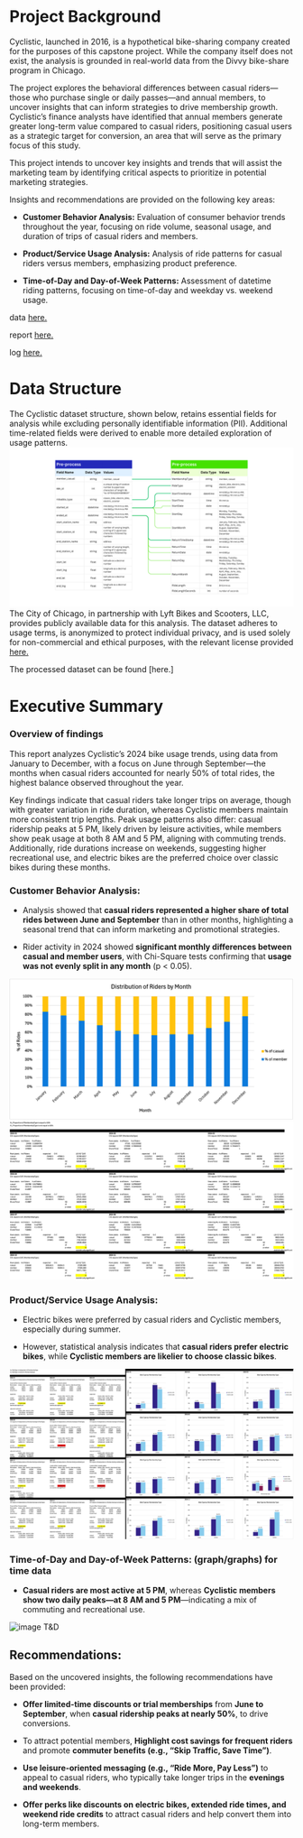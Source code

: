 # Project Background
Cyclistic, launched in 2016, is a hypothetical bike-sharing company created for the purposes of this capstone project. While the company itself does not exist, the analysis is grounded in real-world data from the Divvy bike-share program in Chicago.

The project explores the behavioral differences between casual riders—those who purchase single or daily passes—and annual members, to uncover insights that can inform strategies to drive membership growth. Cyclistic’s finance analysts have identified that annual members generate greater long-term value compared to casual riders, positioning casual users as a strategic target for conversion, an area that will serve as the primary focus of this study.

This project intends to uncover key insights and trends that will assist the marketing team by identifying critical aspects to prioritize in potential marketing strategies.

Insights and recommendations are provided on the following key areas:
- **Customer Behavior Analysis:** Evaluation of consumer behavior trends throughout the year, focusing on ride volume, seasonal usage, and duration of trips of casual riders and members.
  
- **Product/Service Usage Analysis:** Analysis of ride patterns for casual riders versus members, emphasizing product preference.
  
- **Time-of-Day and Day-of-Week Patterns:** Assessment of datetime riding patterns, focusing on time-of-day and weekday vs. weekend usage.

data [here.](2024_Cyclisticdata)

report [here.](2024Cyclistic_report.pdf)

log [here.](Cyclistic_Documents/Cyclistic_Capstone_Project_(Log).pdf)


# Data Structure

The Cyclistic dataset structure, shown below, retains essential fields for analysis while excluding personally identifiable information (PII). Additional time-related fields were derived to enable more detailed exploration of usage patterns.
![Entitiy Relationship Diagram](images/Cyclistic_ERD.png)
The City of Chicago, in partnership with Lyft Bikes and Scooters, LLC, provides publicly available data for this analysis. The dataset adheres to usage terms, is anonymized to protect individual privacy, and is used solely for non-commercial and ethical purposes, with the relevant license provided [here.]()

The processed dataset can be found [here.]

# Executive Summary
### Overview of findings
This report analyzes Cyclistic’s 2024 bike usage trends, using data from January to December, with a focus on June through September—the months when casual riders accounted for nearly 50% of total rides, the highest balance observed throughout the year.

Key findings indicate that casual riders take longer trips on average, though with greater variation in ride duration, whereas Cyclistic members maintain more consistent trip lengths. Peak usage patterns also differ: casual ridership peaks at 5 PM, likely driven by leisure activities, while members show peak usage at both 8 AM and 5 PM, aligning with commuting trends. Additionally, ride durations increase on weekends, suggesting higher recreational use, and electric bikes are the preferred choice over classic bikes during these months.


### Customer Behavior Analysis:

- Analysis showed that **casual riders represented a higher share of total rides between June and September** than in other months, highlighting a seasonal trend that can inform marketing and promotional strategies.

- Rider activity in 2024 showed **significant monthly differences between casual and member users**, with Chi-Square tests confirming that **usage was not evenly split in any month** (p < 0.05).
  
![Distribution of Rides by Month](images/distribution-riders-by-month.png)
![Chi-square GOF test](images/chi-square-test-membershiptype.png)


### Product/Service Usage Analysis:

- Electric bikes were preferred by casual riders and Cyclistic members, especially during summer.

- However, statistical analysis indicates that **casual riders prefer electric bikes**, while **Cyclistic members are likelier to choose classic bikes**.

![image prefered bike type](images/barchart&stattest-preferedbiketype.png)

### Time-of-Day and Day-of-Week Patterns: (graph/graphs) for time data

- **Casual riders are most active at 5 PM**, whereas **Cyclistic members show two daily peaks—at 8 AM and 5 PM**—indicating a mix of commuting and recreational use.

![image T&D]()

## Recommendations:

Based on the uncovered insights, the following recommendations have been provided:

- **Offer limited-time discounts or trial memberships** from **June to September**, when **casual ridership peaks at nearly 50%**, to drive conversions.

- To attract potential members, **Highlight cost savings for frequent riders** and promote **commuter benefits (e.g., “Skip Traffic, Save Time”)**.

- **Use leisure-oriented messaging (e.g., “Ride More, Pay Less”)** to appeal to casual riders, who typically take longer trips in the **evenings and weekends**.

- **Offer perks like discounts on electric bikes, extended ride times, and weekend ride credits** to attract casual riders and help convert them into long-term members.


